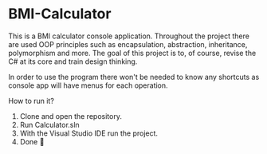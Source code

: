# BMI-Calculator
This is a BMI calculator console application. Throughout the project there are used OOP principles such as encapsulation, abstraction, inheritance, polymorphism and more. The goal of this project is to, of course, revise the C# at its core and train design thinking.

In order to use the program there won't be needed to know any shortcuts as console app will have menus for each operation.

How to run it?

1. Clone and open the repository.
2.  Run Calculator.sln
3.  With the Visual Studio IDE run the project.
4.  Done :tada:	
